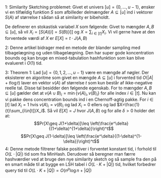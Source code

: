1: Similarity Sketching problemet: Givet et univers $[u]=\{0,\dots,u-1\}$, ønsker vi en tilfældig funktion $S$ som afbilleder delmængder $A\subseteq [u]$ ind i vektorer $S(A)$ af størrelse $t$ sådan så at similarity er bibeholdt.

De definerer en stokastisk variabel $X$ som følgende:
Givet to mængder $A,B \subseteq [u]$, så vil $X_i=[S(A)[i] = S(B)[i]]$ og $X=\sum_{i\in[t]}X_i$. Vi vil gerne have at den forventede værdi af $X$ er $E[X]=t\cdot J(A,B)$

2: Denne artikel bidrager med en metode der blander sampling med tilbagelægning og uden tilbagelægning. Den har super gode koncentration bounds og kan bruge en mixed-tabulation hashfunktion som kan blive evalueret i $O(1)$ tid.

3: Theorem 1: Lad $[u]=\{0,1,2,\dots, u-1\}$ være en mængde af nøgler. Der eksisterer en algoritme som givet en mængde $A\subseteq [u]$ i forvented tid $O(|A| + t\log t)$ laver en vektor $v(A)$ af størrelse $t$ som kun består af ikke-negative reelle tal.
Disse tal besidder den følgende egenskab. For to mængder $A,B\subseteq [u]$ gælder det at $v(A\cup B)_i =\min\{v(A)_i,v(B)_i\}$ for alle index $i\in[t]$. 
Nu kan vi pakke dens concentration bounds ind i en Chernoff-agtig pakke.
For $i\in [t]$ lad $X_i=1$ hvis $v(A)_i=v(B)_i$ og lad $X_i=0$ ellers og lad $X=\frac{1}{t}\sum_{i\in[t]}X_i$. Så vil $E[X]=J$ hvor $J(A,B)$ og for alle $\delta > 0$ holder det at:
$$Pr[X\geq J(1+\delta)]\leq \left(\frac{e^\delta}{(1+\delta)^{1+\delta}}\right)^t$$
$$Pr[X\geq J(1-\delta)]\leq \left(\frac{e^\delta}{(1-\delta)^{1-\delta}}\right)^t$$
4: Denne metode filtrerer falske positiver i forventet konstant tid, i forhold til $O(L\cdot |Q|)$ tid som fra MinHash.
Derudover så beregner man færre hashværdier ved at bruge den nye similarity sketch og så sample fra den på en smart måde til at bygge en LSH tabel i $O(L\cdot K + |Q|)$ tid, hvilket forbedrer query tid til $O(L\cdot K + |Q|)=O(n^\rho \log n + |Q|)$